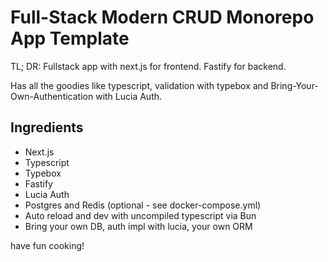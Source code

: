 # Full-Stack Modern CRUD Monorepo App Template

TL; DR: Fullstack app with next.js for frontend. Fastify for backend.

Has all the goodies like typescript, validation with typebox
and Bring-Your-Own-Authentication with Lucia Auth.

## Ingredients

- Next.js
- Typescript
- Typebox
- Fastify
- Lucia Auth
- Postgres and Redis (optional - see docker-compose.yml)
- Auto reload and dev with uncompiled typescript via Bun
- Bring your own DB, auth impl with lucia, your own ORM

have fun cooking!
